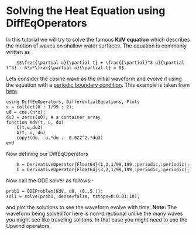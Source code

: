 # Solving the Heat Equation using DiffEqOperators

In this tutorial we will try to solve the famous **KdV equation** which describes the motion of waves on shallow water surfaces.
The equation is commonly written as 

        $$\frac{\partial u}{\partial t} + \frac{{\partial}^3 u}{\partial t^3} - 6*u*\frac{\partial u}{\partial t} = 0$.

Lets consider the cosine wave as the initial waveform and evolve it using the equation with a [periodic boundary condition](https://journals.aps.org/prl/pdf/10.1103/PhysRevLett.15.240). This example is taken from [here](https://en.wikipedia.org/wiki/Korteweg%E2%80%93de_Vries_equation).

    using DiffEqOperators, DifferentialEquations, Plots
    x = collect(0 : 1/99 : 2);
    u0 = cos.(π*x);
    du3 = zeros(u0); # a container array
    function KdV(t, u, du)
        C(t,u,du3)
        A(t, u, du)
        copy!(du, -u.*du .- 0.022^2.*du3)
    end

Now defining our DiffEqOperators
```
    A = DerivativeOperator{Float64}(1,2,1/99,199,:periodic,:periodic);
    C = DerivativeOperator{Float64}(3,2,1/99,199,:periodic,:periodic);
```

Now call the ODE solver as follows:-

    prob1 = ODEProblem(KdV, u0, (0.,5.));
    sol1 = solve(prob1, dense=false, tstops=0:0.01:10);

and plot the solutions to see the waveform evolve with time.
**Note:** The waveform being solved for here is non-directional unlike the many waves you might see like traveling solitons. In that case you might need to use the Upwind operators.